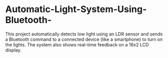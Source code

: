 # Automatic-Light-System-Using-Bluetooth-
This project automatically detects low light using an LDR sensor and sends a Bluetooth command to a connected device (like a smartphone) to turn on the lights. The system also shows real-time feedback on a 16x2 LCD display.

